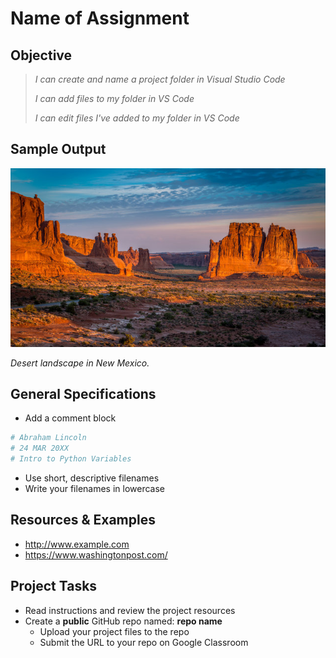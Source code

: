 
# Name of Assignment

## Objective

> *I can create and name a project folder in Visual Studio Code*
> 
> *I can add files to my folder in VS Code*
> 
> *I can edit files I've added to my folder in VS Code*


## Sample Output

![Albuquerque, New Mexico](nm-desert1.jpg)

*Desert landscape in New Mexico.*

## General Specifications

- Add a comment block 
```python
# Abraham Lincoln
# 24 MAR 20XX
# Intro to Python Variables
```
- Use short, descriptive filenames
- Write your filenames in lowercase

## Resources & Examples

- http://www.example.com
- https://www.washingtonpost.com/

## Project Tasks

- Read instructions and review the project resources
- Create a **public** GitHub repo named: **repo name**
    - Upload your project files to the repo
    - Submit the URL to your repo on Google Classroom
